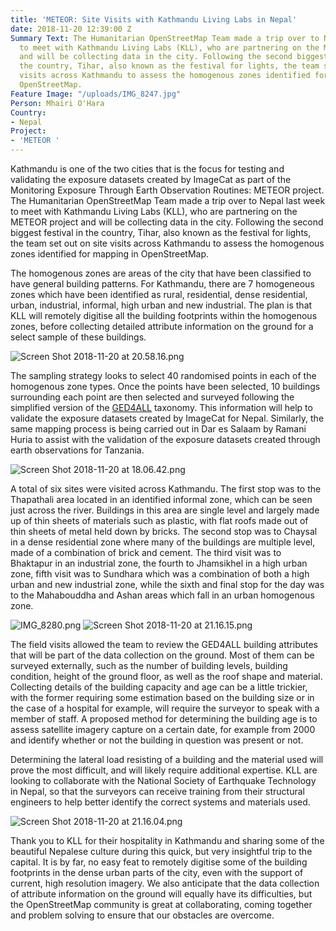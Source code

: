 ```yaml
---
title: 'METEOR: Site Visits with Kathmandu Living Labs in Nepal'
date: 2018-11-20 12:39:00 Z
Summary Text: The Humanitarian OpenStreetMap Team made a trip over to Nepal last week
  to meet with Kathmandu Living Labs (KLL), who are partnering on the METEOR project
  and will be collecting data in the city. Following the second biggest festival in
  the country, Tihar, also known as the festival for lights, the team set out on site
  visits across Kathmandu to assess the homogenous zones identified for mapping in
  OpenStreetMap.
Feature Image: "/uploads/IMG_8247.jpg"
Person: Mhairi O'Hara
Country:
- Nepal
Project:
- 'METEOR '
---
```


Kathmandu is one of the two cities that is the focus for testing and validating the exposure datasets created by ImageCat as part of the Monitoring Exposure Through Earth Observation Routines: METEOR project. The Humanitarian OpenStreetMap Team made a trip over to Nepal last week to meet with Kathmandu Living Labs (KLL), who are partnering on the METEOR project and will be collecting data in the city. Following the second biggest festival in the country, Tihar, also known as the festival for lights, the team set out on site visits across Kathmandu to assess the homogenous zones identified for mapping in OpenStreetMap. 

The homogenous zones are areas of the city that have been classified to have general building patterns. For Kathmandu, there are 7 homogeneous zones which have been identified as rural, residential, dense residential, urban, industrial, informal, high urban and new industrial. The plan is that KLL will remotely digitise all the building footprints within the homogenous zones, before collecting detailed attribute information on the ground for a select sample of these buildings. 

![Screen Shot 2018-11-20 at 20.58.16.png](/uploads/Screen%20Shot%202018-11-20%20at%2020.58.16.png)

The sampling strategy looks to select 40 randomised points in each of the homogenous zone types. Once the points have been selected, 10 buildings surrounding each point are then selected and surveyed following the simplified version of the [GED4ALL](https://wiki.openstreetmap.org/wiki/GED4ALL) taxonomy. This information will help to validate the exposure datasets created by ImageCat for Nepal. Similarly, the same mapping process is being carried out in Dar es Salaam by Ramani Huria to assist with the validation of the exposure datasets created through earth observations for Tanzania. 

![Screen Shot 2018-11-20 at 18.06.42.png](/uploads/Screen%20Shot%202018-11-20%20at%2018.06.42.png)

A total of six sites were visited across Kathmandu. The first stop was to the Thapathali area located in an identified informal zone, which can be seen just across the river. Buildings in this area are single level and largely made up of thin sheets of materials such as plastic, with flat roofs made out of thin sheets of metal held down by bricks. The second stop was to Chaysal in a dense residential zone where many of the buildings are multiple level, made of a combination of brick and cement. The third visit was to Bhaktapur in an industrial zone, the fourth to Jhamsikhel in a high urban zone, fifth visit was to Sundhara which was a combination of both a high urban and new industrial zone, while the sixth and final stop for the day was to the Mahabouddha and Ashan areas which fall in an urban homogenous zone.

![IMG_8280.png](/uploads/IMG_8280.png)
![Screen Shot 2018-11-20 at 21.16.15.png](/uploads/Screen%20Shot%202018-11-20%20at%2021.16.15.png)


The field visits allowed the team to review the GED4ALL building attributes that will be part of the data collection on the ground. Most of them can be surveyed externally, such as the number of building levels, building condition, height of the ground floor, as well as the roof shape and material. Collecting details of the building capacity and age can be a little trickier, with the former requiring some estimation based on the building size or in the case of a hospital for example, will require the surveyor to speak with a member of staff. A proposed method for determining the building age is to assess satellite imagery capture on a certain date, for example from 2000 and identify whether or not the building in question was present or not. 

Determining the lateral load resisting of a building and the material used will prove the most difficult, and will likely require additional expertise. KLL are looking to collaborate with the National Society of Earthquake Technology in Nepal, so that the surveyors can receive training from their structural engineers to help better identify the correct systems and materials used.
 
![Screen Shot 2018-11-20 at 21.16.04.png](/uploads/Screen%20Shot%202018-11-20%20at%2021.16.04.png)

Thank you to KLL for their hospitality in Kathmandu and sharing some of the beautiful Nepalese culture during this quick, but very insightful trip to the capital. It is by far, no easy feat to remotely digitise some of the building footprints in the dense urban parts of the city, even with the support of current, high resolution imagery. We also anticipate that the data collection of attribute information on the ground will equally have its difficulties, but the OpenStreetMap community is great at collaborating, coming together and problem solving to ensure that our obstacles are overcome.
